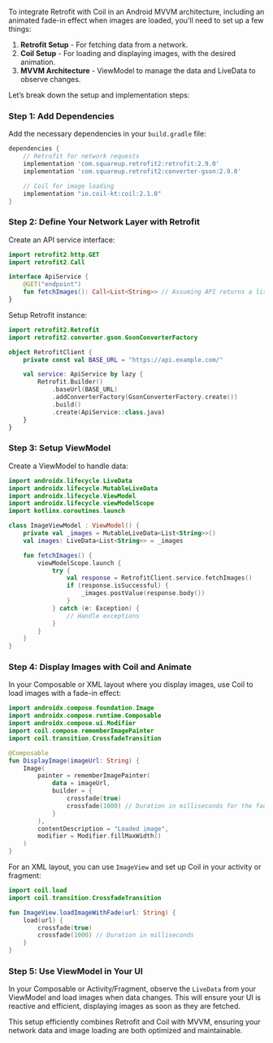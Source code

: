 To integrate Retrofit with Coil in an Android MVVM architecture, including an animated fade-in effect when images are loaded, you'll need to set up a few things:

1. **Retrofit Setup** - For fetching data from a network.
2. **Coil Setup** - For loading and displaying images, with the desired animation.
3. **MVVM Architecture** - ViewModel to manage the data and LiveData to observe changes.

Let’s break down the setup and implementation steps:

### Step 1: Add Dependencies

Add the necessary dependencies in your `build.gradle` file:

```gradle
dependencies {
    // Retrofit for network requests
    implementation 'com.squareup.retrofit2:retrofit:2.9.0'
    implementation 'com.squareup.retrofit2:converter-gson:2.9.0'

    // Coil for image loading
    implementation "io.coil-kt:coil:2.1.0"
}
```

### Step 2: Define Your Network Layer with Retrofit

Create an API service interface:

```kotlin
import retrofit2.http.GET
import retrofit2.Call

interface ApiService {
    @GET("endpoint")
    fun fetchImages(): Call<List<String>> // Assuming API returns a list of image URLs
}
```

Setup Retrofit instance:

```kotlin
import retrofit2.Retrofit
import retrofit2.converter.gson.GsonConverterFactory

object RetrofitClient {
    private const val BASE_URL = "https://api.example.com/"

    val service: ApiService by lazy {
        Retrofit.Builder()
            .baseUrl(BASE_URL)
            .addConverterFactory(GsonConverterFactory.create())
            .build()
            .create(ApiService::class.java)
    }
}
```

### Step 3: Setup ViewModel

Create a ViewModel to handle data:

```kotlin
import androidx.lifecycle.LiveData
import androidx.lifecycle.MutableLiveData
import androidx.lifecycle.ViewModel
import androidx.lifecycle.viewModelScope
import kotlinx.coroutines.launch

class ImageViewModel : ViewModel() {
    private val _images = MutableLiveData<List<String>>()
    val images: LiveData<List<String>> = _images

    fun fetchImages() {
        viewModelScope.launch {
            try {
                val response = RetrofitClient.service.fetchImages()
                if (response.isSuccessful) {
                    _images.postValue(response.body())
                }
            } catch (e: Exception) {
                // Handle exceptions
            }
        }
    }
}
```

### Step 4: Display Images with Coil and Animate

In your Composable or XML layout where you display images, use Coil to load images with a fade-in effect:

```kotlin
import androidx.compose.foundation.Image
import androidx.compose.runtime.Composable
import androidx.compose.ui.Modifier
import coil.compose.rememberImagePainter
import coil.transition.CrossfadeTransition

@Composable
fun DisplayImage(imageUrl: String) {
    Image(
        painter = rememberImagePainter(
            data = imageUrl,
            builder = {
                crossfade(true)
                crossfade(1000) // Duration in milliseconds for the fade-in effect
            }
        ),
        contentDescription = "Loaded image",
        modifier = Modifier.fillMaxWidth()
    )
}
```

For an XML layout, you can use `ImageView` and set up Coil in your activity or fragment:

```kotlin
import coil.load
import coil.transition.CrossfadeTransition

fun ImageView.loadImageWithFade(url: String) {
    load(url) {
        crossfade(true)
        crossfade(1000) // Duration in milliseconds
    }
}
```

### Step 5: Use ViewModel in Your UI

In your Composable or Activity/Fragment, observe the `LiveData` from your ViewModel and load images when data changes. This will ensure your UI is reactive and efficient, displaying images as soon as they are fetched.

This setup efficiently combines Retrofit and Coil with MVVM, ensuring your network data and image loading are both optimized and maintainable.